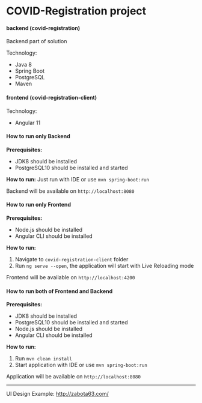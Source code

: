 # COVID-Registration project

#### backend (covid-registration)
Backend part of solution

Technology:
 - Java 8
 - Spring Boot
 - PostgreSQL
 - Maven

#### frontend (covid-registration-client)

Technology:
 - Angular 11
 

#### How to run only Backend
**Prerequisites:**
- JDK8 should be installed
- PostgreSQL10 should be installed and started

**How to run:**
Just run with IDE or use `mvn spring-boot:run`

Backend will be available on `http://localhost:8080`

#### How to run only Frontend
**Prerequisites:**
- Node.js should be installed
- Angular CLI should be installed

**How to run:**
1. Navigate to `covid-registration-client` folder
2. Run `ng serve --open`, the application will start with Live Reloading mode

Frontend will be available on `http://localhost:4200`

#### How to run both of Frontend and Backend
**Prerequisites:**
- JDK8 should be installed
- PostgreSQL10 should be installed and started
- Node.js should be installed
- Angular CLI should be installed

**How to run:**
1. Run `mvn clean install`
2. Start application with IDE or use `mvn spring-boot:run`

Application will be available on `http://localhost:8080`

----
UI Design Example: http://zabota63.com/